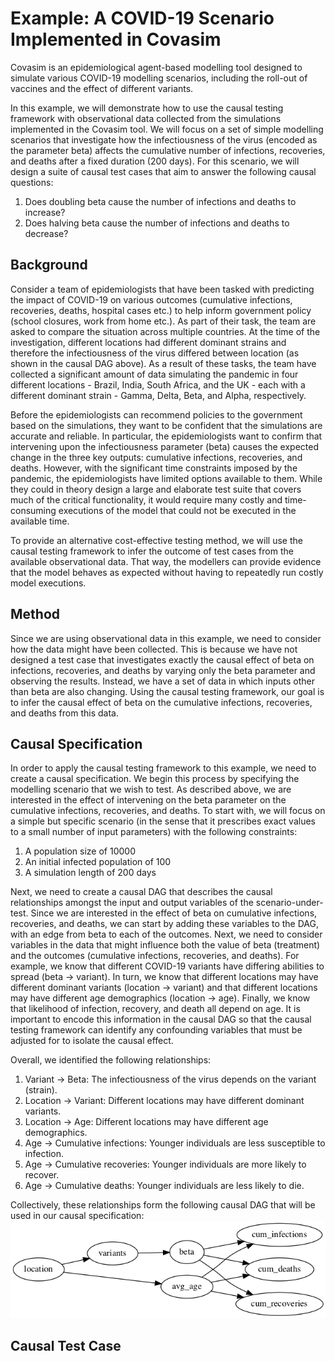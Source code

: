 # Example: A COVID-19 Scenario Implemented in Covasim
Covasim is an epidemiological agent-based modelling tool designed to simulate various COVID-19
modelling scenarios, including the roll-out of vaccines and the effect of different variants.

In this example, we will demonstrate how to use the causal testing framework with observational
data collected from the simulations implemented in the Covasim tool. We will focus on a set of
simple modelling scenarios that investigate how the infectiousness of the virus (encoded as the
parameter beta) affects the cumulative number of infections, recoveries, and deaths after a
fixed duration (200 days). For this scenario, we will design a suite of causal test cases that
aim to answer the following causal questions:

1) Does doubling beta cause the number of infections and deaths to increase?
2) Does halving beta cause the number of infections and deaths to decrease?

## Background
Consider a team of epidemiologists that have been tasked with predicting the impact of COVID-19 on various
outcomes (cumulative infections, recoveries, deaths, hospital cases etc.) to help inform government policy
(school closures, work from home etc.). As part of their task, the team are asked to compare the situation 
across multiple countries. At the time of the investigation, different locations had different dominant
strains and therefore the infectiousness of the virus differed between location (as shown in the causal DAG
above). As a result of these tasks, the team have collected a significant amount of data simulating the
pandemic in four different locations - Brazil, India, South Africa, and the UK - each with a different
dominant strain - Gamma, Delta, Beta, and Alpha, respectively.

Before the epidemiologists can recommend policies to the government based on the simulations, they want to
be confident that the simulations are accurate and reliable. In particular, the epidemiologists want to
confirm that intervening upon the infectiousness parameter (beta) causes the expected change in 
the three key outputs: cumulative infections, recoveries, and deaths. However, with the significant time
constraints imposed by the pandemic, the epidemiologists have limited options available to them. While they
could in theory design a large and elaborate test suite that covers much of the critical functionality, it would
require many costly and time-consuming executions of the model that could not be executed in the available
time.

To provide an alternative cost-effective testing method, we will use the causal testing framework to infer the
outcome of test cases from the available observational data. That way, the modellers can provide evidence that
the model behaves as expected without having to repeatedly run costly model executions.

## Method
Since we are using observational data in this example, we need to consider how the data might have been
collected. This is because we have not designed a test case that investigates exactly the
causal effect of beta on infections, recoveries, and deaths by varying only the beta parameter
and observing the results. Instead, we have a set of data in which inputs other than beta are
also changing. Using the causal testing framework, our goal is to infer the causal effect of
beta on the cumulative infections, recoveries, and deaths from this data.

## Causal Specification
In order to apply the causal testing framework to this example, we need to create a causal specification.
We begin this process by specifying the modelling scenario that we wish to test. As described above, we
are interested in the effect of intervening on the beta parameter on the cumulative infections, recoveries,
and deaths. To start with, we will focus on a simple but specific scenario (in the sense that it prescribes
exact values to a small number of input parameters) with the following constraints:
1. A population size of 10000
2. An initial infected population of 100
3. A simulation length of 200 days

Next, we need to create a causal DAG that describes the causal relationships amongst the input and output variables
of the scenario-under-test. Since we are interested in the effect of beta on cumulative infections, recoveries,
and deaths, we can start by adding these variables to the DAG, with an edge from beta to each of the outcomes. Next,
we need to consider variables in the data that might influence both the value of beta (treatment) and the outcomes
(cumulative infections, recoveries, and deaths). For example, we know that different COVID-19 variants have differing
abilities to spread (beta -> variant). In turn, we know that different locations may have different dominant variants
(location -> variant) and that different locations may have different age demographics (location -> age). Finally, we
know that likelihood of infection, recovery, and death all depend on age. It is important to encode this information in
the causal DAG so that the causal testing framework can identify any confounding variables that must be adjusted for
to isolate the causal effect.

Overall, we identified the following relationships:

1) Variant -> Beta: The infectiousness of the virus depends on the variant (strain).
2) Location -> Variant: Different locations may have different dominant variants.
3) Location -> Age: Different locations may have different age demographics.
4) Age -> Cumulative infections: Younger individuals are less susceptible to infection.
5) Age -> Cumulative recoveries: Younger individuals are more likely to recover.
6) Age -> Cumulative deaths: Younger individuals are less likely to die.

Collectively, these relationships form the following causal DAG that will be used in our
causal specification:
![Causal DAG](dag.png)

## Causal Test Case



